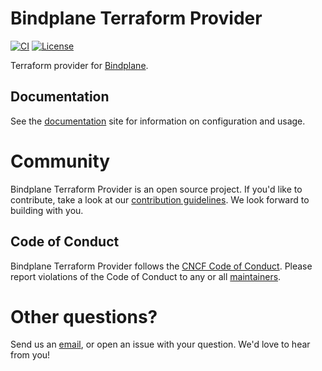 Bindplane Terraform Provider
==========================

[![CI](https://github.com/observIQ/terraform-provider-bindplane/actions/workflows/ci.yml/badge.svg)](https://github.com/observIQ/terraform-provider-bindplane/actions/workflows/ci.yml)
[![License](https://img.shields.io/badge/License-Apache%202.0-blue.svg)](https://opensource.org/licenses/Apache-2.0)

Terraform provider for [Bindplane](https://github.com/observIQ/bindplane-op).

## Documentation

See the [documentation](https://registry.terraform.io/providers/observIQ/bindplane/latest/docs) site for information on configuration and usage.

# Community

Bindplane Terraform Provider is an open source project. If you'd like to contribute, take a look at our [contribution guidelines](/docs/CONTRIBUTING.md). We look forward to building with you.

## Code of Conduct

Bindplane Terraform Provider follows the [CNCF Code of Conduct](https://github.com/cncf/foundation/blob/master/code-of-conduct.md). Please report violations of the Code of Conduct to any or all [maintainers](/docs/MAINTAINERS.md).

# Other questions?

Send us an [email](mailto:support@bindplane.com), or open an issue with your question. We'd love to hear from you!
